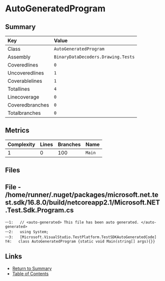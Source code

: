 ﻿# AutoGeneratedProgram

## Summary

| Key             | Value                              |
| :-------------- | :--------------------------------- |
| Class           | `AutoGeneratedProgram`             |
| Assembly        | `BinaryDataDecoders.Drawing.Tests` |
| Coveredlines    | `0`                                |
| Uncoveredlines  | `1`                                |
| Coverablelines  | `1`                                |
| Totallines      | `4`                                |
| Linecoverage    | `0`                                |
| Coveredbranches | `0`                                |
| Totalbranches   | `0`                                |

## Metrics

| Complexity | Lines | Branches | Name    |
| :--------- | :---- | :------- | :------ |
| 1          | 0     | 100      | `Main`  |

## Files

## File - /home/runner/.nuget/packages/microsoft.net.test.sdk/16.8.0/build/netcoreapp2.1/Microsoft.NET.Test.Sdk.Program.cs

```CSharp
〰1:   // <auto-generated> This file has been auto generated. </auto-generated>
〰2:   using System;
〰3:   [Microsoft.VisualStudio.TestPlatform.TestSDKAutoGeneratedCode]
‼4:   class AutoGeneratedProgram {static void Main(string[] args){}}
```

## Links

* [Return to Summary](Summary.md)
* [Table of Contents](../TOC.md)

